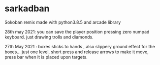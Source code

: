 # sarkadban
Sokoban remix made with python3.8.5 and arcade library

28th may 2021: you can save the player position pressing zero numpad keyboard.
just drawing trolls and diamonds.

27th May 2021 : boxes sticks to hands , also slippery ground effect for the boxes... 
just one level, short press and release arrows to make it move, press bar when it is placed upon targets.

